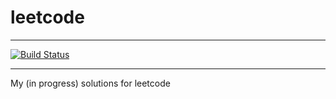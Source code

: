 # leetcode  #
---
[![Build Status](https://travis-ci.org/amey91/leetcode.svg?branch=master)](https://travis-ci.org/amey91/leetcode)

---
My (in progress) solutions for leetcode

